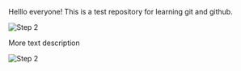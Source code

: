 Helllo everyone! This is a test repository for learning git and github.

![Step 2](download.jpeg)

More text description

![Step 2](image.png)

